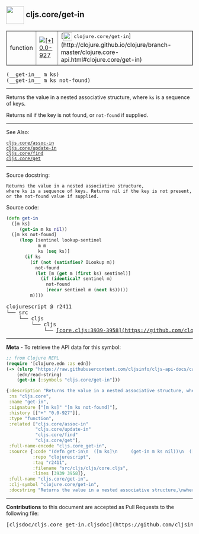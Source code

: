 ## <img width="48px" valign="middle" src="http://i.imgur.com/Hi20huC.png"> cljs.core/get-in

 <table border="1">
<tr>

<td>function</td>
<td><a href="https://github.com/cljsinfo/cljs-api-docs/tree/0.0-927"><img valign="middle" alt="[+] 0.0-927" src="https://img.shields.io/badge/+-0.0--927-lightgrey.svg"></a> </td>
<td>
[<img height="24px" valign="middle" src="http://i.imgur.com/1GjPKvB.png"> <samp>clojure.core/get-in</samp>](http://clojure.github.io/clojure/branch-master/clojure.core-api.html#clojure.core/get-in)
</td>
</tr>
</table>

 <samp>
(__get-in__ m ks)<br>
</samp>
 <samp>
(__get-in__ m ks not-found)<br>
</samp>

---

Returns the value in a nested associative structure, where `ks` is a sequence of
keys.

Returns nil if the key is not found, or `not-found` if supplied.

---


See Also:

[`cljs.core/assoc-in`](cljs.core_assoc-in.md)<br>
[`cljs.core/update-in`](cljs.core_update-in.md)<br>
[`cljs.core/find`](cljs.core_find.md)<br>
[`cljs.core/get`](cljs.core_get.md)<br>

---

Source docstring:

```
Returns the value in a nested associative structure,
where ks is a sequence of keys. Returns nil if the key is not present,
or the not-found value if supplied.
```

Source code:

```clj
(defn get-in
  ([m ks]
     (get-in m ks nil))
  ([m ks not-found]
     (loop [sentinel lookup-sentinel
            m m
            ks (seq ks)]
       (if ks
         (if (not (satisfies? ILookup m))
           not-found
           (let [m (get m (first ks) sentinel)]
             (if (identical? sentinel m)
               not-found
               (recur sentinel m (next ks)))))
         m))))
```

 <pre>
clojurescript @ r2411
└── src
    └── cljs
        └── cljs
            └── <ins>[core.cljs:3939-3958](https://github.com/clojure/clojurescript/blob/r2411/src/cljs/cljs/core.cljs#L3939-L3958)</ins>
</pre>


---

__Meta__ - To retrieve the API data for this symbol:

```clj
;; from Clojure REPL
(require '[clojure.edn :as edn])
(-> (slurp "https://raw.githubusercontent.com/cljsinfo/cljs-api-docs/catalog/cljs-api.edn")
    (edn/read-string)
    (get-in [:symbols "cljs.core/get-in"]))
```

```clj
{:description "Returns the value in a nested associative structure, where `ks` is a sequence of\nkeys.\n\nReturns nil if the key is not found, or `not-found` if supplied.",
 :ns "cljs.core",
 :name "get-in",
 :signature ["[m ks]" "[m ks not-found]"],
 :history [["+" "0.0-927"]],
 :type "function",
 :related ["cljs.core/assoc-in"
           "cljs.core/update-in"
           "cljs.core/find"
           "cljs.core/get"],
 :full-name-encode "cljs.core_get-in",
 :source {:code "(defn get-in\n  ([m ks]\n     (get-in m ks nil))\n  ([m ks not-found]\n     (loop [sentinel lookup-sentinel\n            m m\n            ks (seq ks)]\n       (if ks\n         (if (not (satisfies? ILookup m))\n           not-found\n           (let [m (get m (first ks) sentinel)]\n             (if (identical? sentinel m)\n               not-found\n               (recur sentinel m (next ks)))))\n         m))))",
          :repo "clojurescript",
          :tag "r2411",
          :filename "src/cljs/cljs/core.cljs",
          :lines [3939 3958]},
 :full-name "cljs.core/get-in",
 :clj-symbol "clojure.core/get-in",
 :docstring "Returns the value in a nested associative structure,\nwhere ks is a sequence of keys. Returns nil if the key is not present,\nor the not-found value if supplied."}

```

---

__Contributions__ to this document are accepted as Pull Requests to the following file:

 <pre>
[cljsdoc/cljs.core_get-in.cljsdoc](https://github.com/cljsinfo/cljs-api-docs/blob/master/cljsdoc/cljs.core_get-in.cljsdoc)
</pre>

